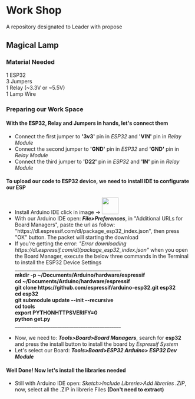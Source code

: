 # Work Shop
 A repository designated to Leader with propose
 
 ## Magical Lamp
 ### Material Needed
 1 ESP32<br>
 3 Jumpers<br>
 1 Relay (~3.3V or ~5.5V)<br>
 1 Lamp Wire<br>
 
### Preparing our Work Space
#### With the ESP32, Relay and Jumpers in hands, let's connect them
<ul>
  <li>Connect the first jumper to <b>'3v3'</b> pin in <i>ESP32</i> and <b>'VIN'</b> pin in <i>Relay Module</i>
  <li>Connect the second jumper to <b>'GND'</b> pin in <i>ESP32</i> and <b>'GND'</b> pin in <i>Relay Module</i>
  <li>Connect the third jumper to <b>'D22'</b> pin in <i>ESP32</i> and <b>'IN'</b> pin in <i>Relay Module</i>
</ul>

#### To upload our code to ESP32 device, we need to install IDE to configurate our ESP
 <ul>
  <li>Install Arduino IDE click in image -> <a href="https://www.arduino.cc/en/Guide/Windows#download-the-arduino-software-ide"><img height="45em" src= "https://upload.wikimedia.org/wikipedia/commons/thumb/8/87/Arduino_Logo.svg/720px-Arduino_Logo.svg.png"</img></a></li>
  <li>With our Arduino IDE open: <b><i>File>Preferences</i></b>, in "Additional URLs for Board Managers", paste the url as follow: "https://dl.espressif.com/dl/package_esp32_index.json", then press "OK" button. The packet will starting the download</li>
  <li>If you're getting the error: <i>"Error downloading https://dl.espressif.com/dl/package_esp32_index.json" </i>when you open the Board Manager, execute the below three commands in the Terminal to install the ESP32 Device Settings</li>  
_____________________________________________<br>
<div align="left">
<b> mkdir -p ~/Documents/Arduino/hardware/espressif <br>
  cd ~/Documents/Arduino/hardware/espressif <br>
  git clone https://github.com/espressif/arduino-esp32.git esp32 <br>
  cd esp32 <br>
  git submodule update --init --recursive <br>
  cd tools<br>
  export PYTHONHTTPSVERIFY=0<br>
  python get.py<br></b>
_____________________________________________<br>
</div>
<br>

  <li>Now, we need to: <b><i>Tools>Board>Board Managers</i></b>, search for <b>esp32</b> and press the install button to install the board by <i>Espressif System</i></li>
  <li>Let's select our Board: <b><i>Tools>Board>ESP32 Arduino> ESP32 Dev Module</i></b></li>  
  
</ul>

#### Well Done! Now let's install the libraries needed
<ul>
  <li>Still with Arduino IDE open: <i>Sketch>Include Librerie>Add libreries .ZIP</i>, now, select all the .ZIP in librerie Files <b>(Don't need to extract)</b></li>
</ul>
